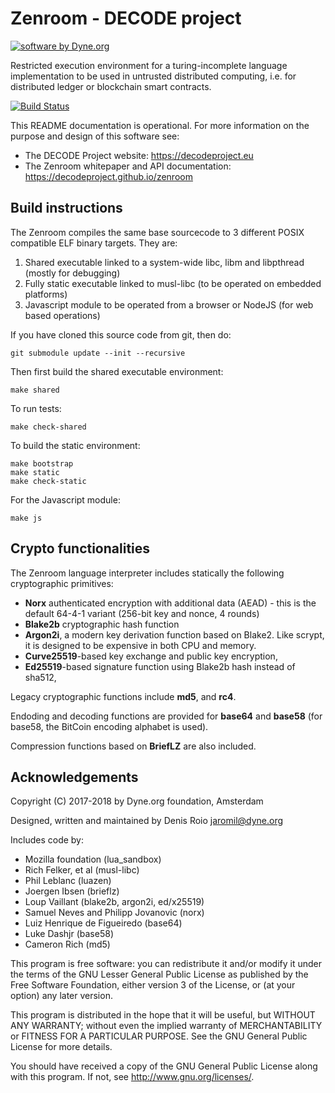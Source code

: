 # Zenroom - DECODE project

[![software by Dyne.org](https://www.dyne.org/wp-content/uploads/2015/12/software_by_dyne.png)](http://www.dyne.org)

Restricted execution environment for a turing-incomplete language implementation to be used in untrusted distributed computing, i.e. for distributed ledger or blockchain smart contracts.


[![Build Status](https://travis-ci.org/DECODEproject/lua-zenroom.svg?branch=master)](https://travis-ci.org/DECODEproject/lua-zenroom)

This README documentation is operational. For more information on the purpose and design of this software see:

- The DECODE Project website: https://decodeproject.eu
- The Zenroom whitepaper and API documentation: https://decodeproject.github.io/zenroom

## Build instructions

The Zenroom compiles the same base sourcecode to 3 different POSIX
compatible ELF binary targets. They are:

1. Shared executable linked to a system-wide libc, libm and libpthread (mostly for debugging)
2. Fully static executable linked to musl-libc (to be operated on embedded platforms)
3. Javascript module to be operated from a browser or NodeJS (for web based operations)

If you have cloned this source code from git, then do:

```
git submodule update --init --recursive
```

Then first build the shared executable environment:

```
make shared
```
To run tests:

```
make check-shared
```

To build the static environment:

```
make bootstrap
make static
make check-static
```

For the Javascript module:

```
make js
```

## Crypto functionalities

The Zenroom language interpreter includes statically the following cryptographic primitives:

- **Norx** authenticated encryption with additional data (AEAD) - this is the default 64-4-1 variant (256-bit key and nonce, 4 rounds)
- **Blake2b** cryptographic hash function
- **Argon2i**, a modern key derivation function based on Blake2. Like 
scrypt, it is designed to be expensive in both CPU and memory.
- **Curve25519**-based key exchange and public key encryption,
- **Ed25519**-based signature function using Blake2b hash instead of sha512,

Legacy cryptographic functions include **md5**, and **rc4**.

Endoding and decoding functions are provided for **base64** and **base58** (for base58, the BitCoin encoding alphabet is used).

Compression functions based on **BriefLZ** are also included.

## Acknowledgements

Copyright (C) 2017-2018 by Dyne.org foundation, Amsterdam

Designed, written and maintained by Denis Roio <jaromil@dyne.org>

Includes code by:

- Mozilla foundation (lua_sandbox)
- Rich Felker, et al (musl-libc)
- Phil Leblanc (luazen)
- Joergen Ibsen (brieflz)
- Loup Vaillant (blake2b, argon2i, ed/x25519)
- Samuel Neves and Philipp Jovanovic (norx)
- Luiz Henrique de Figueiredo (base64)
- Luke Dashjr (base58)
- Cameron Rich (md5)

This program is free software: you can redistribute it and/or modify
it under the terms of the GNU Lesser General Public License as
published by the Free Software Foundation, either version 3 of the
License, or (at your option) any later version.

This program is distributed in the hope that it will be useful, but
WITHOUT ANY WARRANTY; without even the implied warranty of
MERCHANTABILITY or FITNESS FOR A PARTICULAR PURPOSE.  See the GNU
General Public License for more details.

You should have received a copy of the GNU General Public License
along with this program.  If not, see <http://www.gnu.org/licenses/>.
